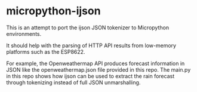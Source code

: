# micropython-ijson

This is an attempt to port the ijson JSON tokenizer to Micropython environments.

It should help with the parsing of HTTP API results from low-memory platforms such as the ESP8622.

For example, the Openweathermap API produces forecast information in JSON like the openweathermap.json file provided in this repo. The main.py in this repo shows how ijson can be used to extract the rain forecast through tokenizing instead of full JSON unmarshalling.
